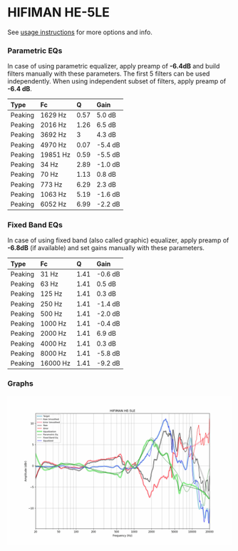 # HIFIMAN HE-5LE
See [usage instructions](https://github.com/jaakkopasanen/AutoEq#usage) for more options and info.

### Parametric EQs
In case of using parametric equalizer, apply preamp of **-6.4dB** and build filters manually
with these parameters. The first 5 filters can be used independently.
When using independent subset of filters, apply preamp of **-6.4 dB**.

| Type    | Fc       |    Q | Gain    |
|:--------|:---------|:-----|:--------|
| Peaking | 1629 Hz  | 0.57 | 5.0 dB  |
| Peaking | 2016 Hz  | 1.26 | 6.5 dB  |
| Peaking | 3692 Hz  | 3    | 4.3 dB  |
| Peaking | 4970 Hz  | 0.07 | -5.4 dB |
| Peaking | 19851 Hz | 0.59 | -5.5 dB |
| Peaking | 34 Hz    | 2.89 | -1.0 dB |
| Peaking | 70 Hz    | 1.13 | 0.8 dB  |
| Peaking | 773 Hz   | 6.29 | 2.3 dB  |
| Peaking | 1063 Hz  | 5.19 | -1.6 dB |
| Peaking | 6052 Hz  | 6.99 | -2.2 dB |

### Fixed Band EQs
In case of using fixed band (also called graphic) equalizer, apply preamp of **-6.8dB**
(if available) and set gains manually with these parameters.

| Type    | Fc       |    Q | Gain    |
|:--------|:---------|:-----|:--------|
| Peaking | 31 Hz    | 1.41 | -0.6 dB |
| Peaking | 63 Hz    | 1.41 | 0.5 dB  |
| Peaking | 125 Hz   | 1.41 | 0.3 dB  |
| Peaking | 250 Hz   | 1.41 | -1.4 dB |
| Peaking | 500 Hz   | 1.41 | -2.0 dB |
| Peaking | 1000 Hz  | 1.41 | -0.4 dB |
| Peaking | 2000 Hz  | 1.41 | 6.9 dB  |
| Peaking | 4000 Hz  | 1.41 | 0.3 dB  |
| Peaking | 8000 Hz  | 1.41 | -5.8 dB |
| Peaking | 16000 Hz | 1.41 | -9.2 dB |

### Graphs
![](./HIFIMAN%20HE-5LE.png)